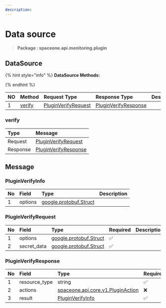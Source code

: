 ```yaml
---
description:  
---
```

# Data source

>  **Package : spaceone.api.monitoring.plugin**

## DataSource

{% hint style="info" %}
**DataSource Methods:**

{%  endhint %}


| NO |  Method | Request Type | Response Type | Description |
| :--- | :--- | :--- | :--- | :--- |
| 1 | [verify](Data-source.md#verify)| [PluginVerifyRequest](Data-source.md#pluginverifyrequest) | [PluginVerifyResponse](Data-source.md#pluginverifyresponse) |  | 
 
 
 
 
### verify


| Type | Message |
| :--- | :--- |
| Request | [PluginVerifyRequest](Data-source.md#pluginverifyrequest) |
| Response |  [PluginVerifyResponse](Data-source.md#pluginverifyresponse)  |


## 

## Message

### PluginVerifyInfo
| No | Field | Type |  Description |
| :--- | :--- | :--- | :--- |
| 1 | options |[google.protobuf.Struct](https://github.com/protocolbuffers/protobuf/blob/master/src/google/protobuf/struct.proto)||

### PluginVerifyRequest
| No | Field | Type | Required | Description |
| :--- | :--- | :--- | :--- | :--- |
| 1 | options |[google.protobuf.Struct](https://github.com/protocolbuffers/protobuf/blob/master/src/google/protobuf/struct.proto)|✅||
| 2 | secret_data |[google.protobuf.Struct](https://github.com/protocolbuffers/protobuf/blob/master/src/google/protobuf/struct.proto)|✅||

### PluginVerifyResponse
| No | Field | Type | Required | Description |
| :--- | :--- | :--- | :--- | :--- |
| 1 | resource_type |string|✅||
| 2 | actions |[spaceone.api.core.v1.PluginAction](../../core/v1/Plugin.md##pluginaction)|❌||
| 3 | result |[PluginVerifyInfo](Data-source.md#pluginverifyinfo)|✅||
